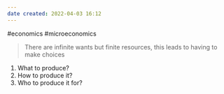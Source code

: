 ```yaml
---
date created: 2022-04-03 16:12
---
```


#economics #microeconomics

> There are infinite wants but finite resources, this leads to having to make choices

1. What to produce?
2. How to produce it?
3. Who to produce it for?
